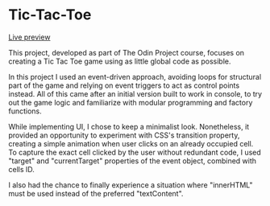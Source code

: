 # Tic-Tac-Toe

[Live preview](https://firecattos.github.io/Tic-Tac-Toe/)

This project, developed as part of The Odin Project course, focuses on creating a Tic Tac Toe game using as little global code as possible.

In this project I used an event-driven approach, avoiding loops for structural part of the game and relying on event triggers to act as control points instead. All of this came after an initial version built to work in console, to try out the game logic and familiarize with modular programming and factory functions.

While implementing UI, I chose to keep a minimalist look. Nonetheless, it provided an opportunity to experiment with CSS's transition property, creating a simple animation when user clicks on an already occupied cell.
To capture the exact cell clicked by the user without redundant code, I used "target" and "currentTarget" properties of the event object, combined with cells ID.

I also had the chance to finally experience a situation where "innerHTML" must be used instead of the preferred "textContent".
